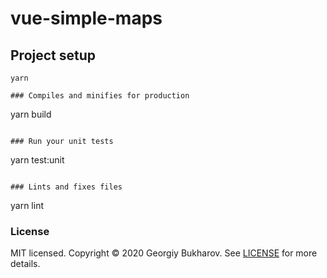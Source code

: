# vue-simple-maps

## Project setup
```
yarn

### Compiles and minifies for production
```
yarn build
```

### Run your unit tests
```
yarn test:unit
```

### Lints and fixes files
```
yarn lint

### License
MIT licensed. Copyright © 2020 Georgiy Bukharov. See [LICENSE](./LICENSE) for more details.